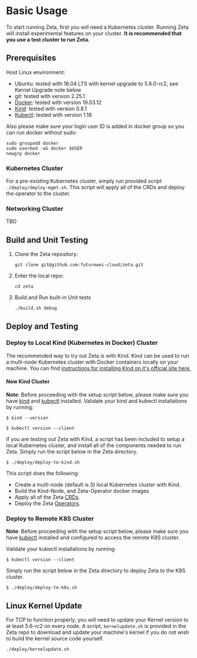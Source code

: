 # Basic Usage

To start running Zeta, first you will need a Kubernetes cluster. Running Zeta will  install experimental features on your cluster. **It is recommended that you use a test cluster to run Zeta.**

## Prerequisites
Host Linux environment:
- Ubuntu: tested with 18.04 LTS with kernel upgrade to 5.6.0-rc2, see Kernel Upgrade note below
- git: tested with version 2.25.1
- [Docker](https://www.docker.com): tested with version 19.03.12
- [Kind](https://kind.sigs.k8s.io): tested with version 0.8.1
- [Kubectl](https://kubectl.docs.kubernetes.io): tested with version 1.18

Also please make sure your login user ID is added in docker group so you can run docker without sudo:
```
sudo groupadd docker
sudo usermod -aG docker $USER
newgrp docker 
```


### Kubernetes Cluster

For a pre-existing Kubernetes cluster, simply run provided script ```./deploy/deploy-mgmt.sh```.
This script will apply all of the CRDs and deploy the operator to the cluster.

### Networking Cluster

TBD

## Build and Unit Testing
1. Clone the Zeta repository:
    ```
    git clone git@github.com:futurewei-cloud/zeta.git
    ```
2. Enter the local repo:
    ```
    cd zeta
    ```
3. Build and Run built-in Unit tests
    ```
    ./build.sh debug
    ```

## Deploy and Testing

### Deploy to Local Kind (Kubernetes in Docker) Cluster

The recommended way to try out Zeta is with Kind.
Kind can be used to run a multi-node Kubernetes cluster with Docker containers locally on your machine.
You can find [instructions for installing Kind on it's official site here.](https://kind.sigs.k8s.io/docs/user/quick-start/)

#### New Kind Cluster
**Note**: Before proceeding with the setup script below, please make sure you have [kind](https://kind.sigs.k8s.io/docs/user/quick-start/) and [kubectl](https://kubernetes.io/docs/tasks/tools/install-kubectl/) installed.
Validate your kind and kubectl installations by running:

```
$ kind --version

$ kubectl version --client
```

If you are testing out Zeta with Kind, a script has been included to setup a local Kubernetes cluster, and install all of the components needed to run Zeta.
Simply run the script below in the Zeta directory.

```
$ ./deploy/deploy-to-kind.sh
```

This script does the following:

* Create a multi-node (default is 3) local Kubernetes cluster with Kind.
* Build the Kind-Node, and Zeta-Operator docker images
* Apply all of the Zeta [CRDs](https://kubernetes.io/docs/concepts/extend-kubernetes/api-extension/custom-resources/).
* Deploy the Zeta [Operators](https://kubernetes.io/docs/concepts/extend-kubernetes/operator/).

### Deploy to Remote K8S Cluster

**Note**: Before proceeding with the setup script below, please make sure you have [kubectl](https://kubernetes.io/docs/tasks/tools/install-kubectl/) installed and configured to access the remote K8S cluster.

Validate your kubectl installations by running:
```
$ kubectl version --client
```

Simply run the script below in the Zeta directory to deploy Zeta to the K8S cluster.

```
$ ./deploy/deploy-to-k8s.sh
```

## Linux Kernel Update

For TCP to function properly, you will need to update your Kernel version to at least 5.6-rc2 on every node. A script, ```kernelupdate.sh``` is provided in the Zeta repo to download and update your machine's kernel if you do not wish to build the kernel source code yourself.
```
./deploy/kernelupdate.sh
```
